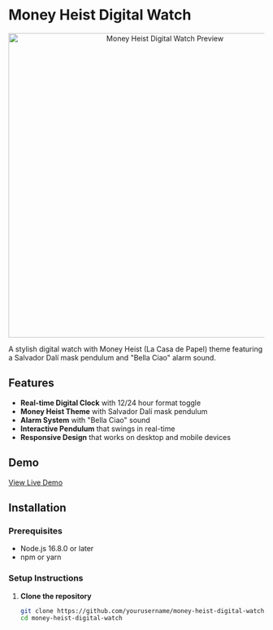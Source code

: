 # Money Heist Digital Watch

<p align="center">
  <img src="public/preview.png" alt="Money Heist Digital Watch Preview" width="600">
</p>

A stylish digital watch with Money Heist (La Casa de Papel) theme featuring a Salvador Dalí mask pendulum and "Bella Ciao" alarm sound.

## Features

- **Real-time Digital Clock** with 12/24 hour format toggle
- **Money Heist Theme** with Salvador Dalí mask pendulum
- **Alarm System** with "Bella Ciao" sound
- **Interactive Pendulum** that swings in real-time
- **Responsive Design** that works on desktop and mobile devices

## Demo

[View Live Demo](#) <!-- Add your deployment URL here when available -->

## Installation

### Prerequisites

- Node.js 16.8.0 or later
- npm or yarn

### Setup Instructions

1. **Clone the repository**

   ```bash
   git clone https://github.com/yourusername/money-heist-digital-watch.git
   cd money-heist-digital-watch
